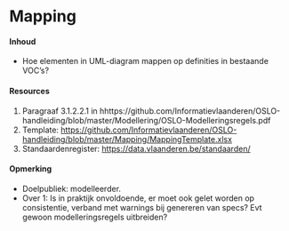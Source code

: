 # Mapping
#### Inhoud
* Hoe elementen in UML-diagram mappen op definities in bestaande VOC’s?
#### Resources
1. Paragraaf 3.1.2.2.1 in hhttps://github.com/Informatievlaanderen/OSLO-handleiding/blob/master/Modellering/OSLO-Modelleringsregels.pdf
2. Template: https://github.com/Informatievlaanderen/OSLO-handleiding/blob/master/Mapping/MappingTemplate.xlsx
3. Standaardenregister: https://data.vlaanderen.be/standaarden/
#### Opmerking
* Doelpubliek: modelleerder.
* Over 1: Is in praktijk onvoldoende, er moet ook gelet worden op consistentie, verband met warnings bij genereren van specs? Evt gewoon modelleringsregels uitbreiden?

